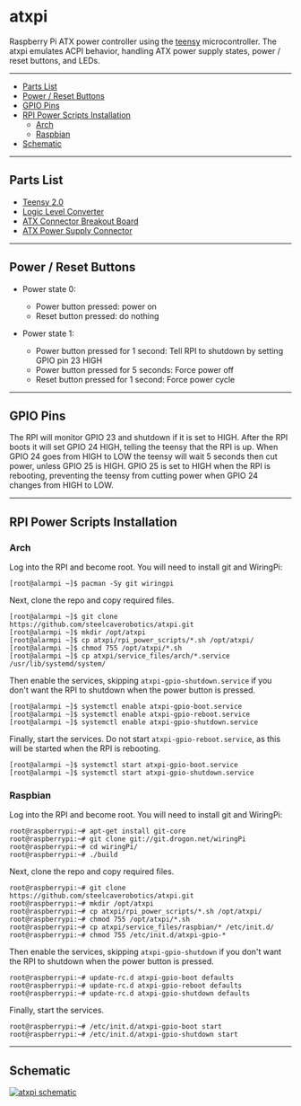 # atxpi #

Raspberry Pi ATX power controller using the [teensy](http://www.pjrc.com/teensy/) microcontroller. The atxpi emulates ACPI behavior, handling ATX power supply states, power / reset buttons, and LEDs.

---

 - [Parts List](#parts-list)
 - [Power / Reset Buttons](#buttons)
 - [GPIO Pins](#gpio)
 - [RPI Power Scripts Installation](#power-scripts)
	- [Arch](#power-scripts-arch)
	- [Raspbian](#power-scripts-raspbian)
 - [Schematic](#schematic)

---

<h2 id="parts-list">Parts List</h2>

 - [Teensy 2.0](http://www.pjrc.com/store/teensy.html)
 - [Logic Level Converter](https://www.sparkfun.com/products/11978)
 - [ATX Connector Breakout Board](https://www.sparkfun.com/products/9558)
 - [ATX Power Supply Connector](https://www.sparkfun.com/products/9498)

---

<h2 id="buttons">Power / Reset Buttons</h2>

 - Power state 0:
	- Power button pressed: power on
	- Reset button pressed: do nothing

 - Power state 1:
	- Power button pressed for 1 second: Tell RPI to shutdown by setting GPIO pin 23 HIGH
	- Power button pressed for 5 seconds: Force power off
	- Reset button pressed for 1 second: Force power cycle

---

<h2 id="gpio">GPIO Pins</h2>

The RPI will monitor GPIO 23 and shutdown if it is set to HIGH. After the RPI boots it will set GPIO 24 HIGH, telling the teensy that the RPI is up. When GPIO 24 goes from HIGH to LOW the teensy will wait 5 seconds then cut power, unless GPIO 25 is HIGH. GPIO 25 is set to HIGH when the RPI is rebooting, preventing the teensy from cutting power when GPIO 24 changes from HIGH to LOW.

---

<h2 id="power-scripts">RPI Power Scripts Installation</h2>

<h3 id="power-scripts-arch">Arch</h3>

Log into the RPI and become root. You will need to install git and WiringPi:

	[root@alarmpi ~]$ pacman -Sy git wiringpi

Next, clone the repo and copy required files.

	[root@alarmpi ~]$ git clone https://github.com/steelcaverobotics/atxpi.git
	[root@alarmpi ~]$ mkdir /opt/atxpi
	[root@alarmpi ~]$ cp atxpi/rpi_power_scripts/*.sh /opt/atxpi/
	[root@alarmpi ~]$ chmod 755 /opt/atxpi/*.sh
	[root@alarmpi ~]$ cp atxpi/service_files/arch/*.service /usr/lib/systemd/system/

Then enable the services, skipping `atxpi-gpio-shutdown.service` if you don't want the RPI to shutdown when the power button is pressed.

	[root@alarmpi ~]$ systemctl enable atxpi-gpio-boot.service
	[root@alarmpi ~]$ systemctl enable atxpi-gpio-reboot.service
	[root@alarmpi ~]$ systemctl enable atxpi-gpio-shutdown.service

Finally, start the services. Do not start `atxpi-gpio-reboot.service`, as this will be started when the RPI is rebooting.

	[root@alarmpi ~]$ systemctl start atxpi-gpio-boot.service
	[root@alarmpi ~]$ systemctl start atxpi-gpio-shutdown.service

<h3 id="power-scripts-raspbian">Raspbian</h3>

Log into the RPI and become root. You will need to install git and WiringPi:

	root@raspberrypi:~# apt-get install git-core
	root@raspberrypi:~# git clone git://git.drogon.net/wiringPi
	root@raspberrypi:~# cd wiringPi/
	root@raspberrypi:~# ./build

Next, clone the repo and copy required files.

	root@raspberrypi:~# git clone https://github.com/steelcaverobotics/atxpi.git
	root@raspberrypi:~# mkdir /opt/atxpi
	root@raspberrypi:~# cp atxpi/rpi_power_scripts/*.sh /opt/atxpi/
	root@raspberrypi:~# chmod 755 /opt/atxpi/*.sh
	root@raspberrypi:~# cp atxpi/service_files/raspbian/* /etc/init.d/
	root@raspberrypi:~# chmod 755 /etc/init.d/atxpi-gpio-*

Then enable the services, skipping `atxpi-gpio-shutdown` if you don't want the RPI to shutdown when the power button is pressed.

	root@raspberrypi:~# update-rc.d atxpi-gpio-boot defaults
	root@raspberrypi:~# update-rc.d atxpi-gpio-reboot defaults
	root@raspberrypi:~# update-rc.d atxpi-gpio-shutdown defaults

Finally, start the services.

	root@raspberrypi:~# /etc/init.d/atxpi-gpio-boot start
	root@raspberrypi:~# /etc/init.d/atxpi-gpio-shutdown start

---

<h2 id="schematic">Schematic</h2>

<a href="https://dl.dropboxusercontent.com/u/7536257/atxpi/atxpi_schematic_large.png" target="_blank">
	<img alt="atxpi schematic" src="https://dl.dropboxusercontent.com/u/7536257/atxpi/atxpi_schematic_small.png" border="0" />
</a>
